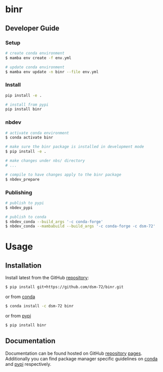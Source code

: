 # binr

<!-- WARNING: THIS FILE WAS AUTOGENERATED! DO NOT EDIT! -->

## Developer Guide

### Setup

``` sh
# create conda environment
$ mamba env create -f env.yml

# update conda environment
$ mamba env update -n binr --file env.yml
```

### Install

``` sh
pip install -e .

# install from pypi
pip install binr
```

### nbdev

``` sh
# activate conda environment
$ conda activate binr

# make sure the binr package is installed in development mode
$ pip install -e .

# make changes under nbs/ directory
# ...

# compile to have changes apply to the binr package
$ nbdev_prepare
```

### Publishing

``` sh
# publish to pypi
$ nbdev_pypi

# publish to conda
$ nbdev_conda --build_args '-c conda-forge'
$ nbdev_conda --mambabuild --build_args '-c conda-forge -c dsm-72'
```

# Usage

## Installation

Install latest from the GitHub
[repository](https://github.com/dsm-72/binr):

``` sh
$ pip install git+https://github.com/dsm-72/binr.git
```

or from [conda](https://anaconda.org/dsm-72/binr)

``` sh
$ conda install -c dsm-72 binr
```

or from [pypi](https://pypi.org/project/binr/)

``` sh
$ pip install binr
```

## Documentation

Documentation can be found hosted on GitHub
[repository](https://github.com/dsm-72/binr)
[pages](https://dsm-72.github.io/binr/). Additionally you can find
package manager specific guidelines on
[conda](https://anaconda.org/dsm-72/binr) and
[pypi](https://pypi.org/project/binr/) respectively.
